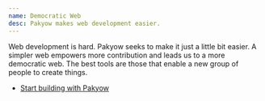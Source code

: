 ```yaml
---
name: Democratic Web
desc: Pakyow makes web development easier.
---
```


Web development is hard. Pakyow seeks to make it just a little bit easier. A
simpler web empowers more contribution and leads us to a more democratic web.
The best tools are those that enable a new group of people to create things.

- [Start building with Pakyow](/docs/start)
